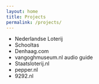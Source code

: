 ```yaml
---
layout: home
title: Projects
permalink: /projects/
---
```


* Nederlandse Loterij
* Schooltas
* Denhaag.com
* vangoghmuseum.nl audio guide
* Staatsloterij.nl
* pepper.nl
* 9292.nl
